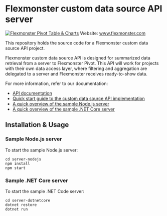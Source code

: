 # Flexmonster custom data source API server
[![Flexmonster Pivot Table & Charts](https://s3.amazonaws.com/flexmonster/github/fm-github-cover.png)](https://flexmonster.com)
Website: www.flexmonster.com

This repository holds the source code for a Flexmonster custom data source API project.

Flexmonster custom data source API is designed for summarized data retrieval from a server to Flexmonster Pivot.
This API will work for projects with their own data access layer, where filtering and aggregation are delegated to a server and Flexmonster receives ready-to-show data.

For more information, refer to our documentation:

- [API documentation](https://www.flexmonster.com/api/all-requests/)
- [Quick start guide to the custom data source API implementation](https://www.flexmonster.com/doc/implementing-the-custom-data-source-api-server/)
- [A quick overview of the sample Node.js server](https://www.flexmonster.com/doc/a-quick-overview-of-the-sample-node-js-server/)
- [A quick overview of the sample .NET Core server](https://www.flexmonster.com/doc/a-quick-overview-of-the-sample-net-core-server/)

## Installation & Usage
### Sample Node.js server

To start the sample Node.js server:

```
cd server-nodejs
npm install
npm start
```

### Sample .NET Core server

To start the sample .NET Code server:

```
cd server-dotnetcore
dotnet restore
dotnet run
```
